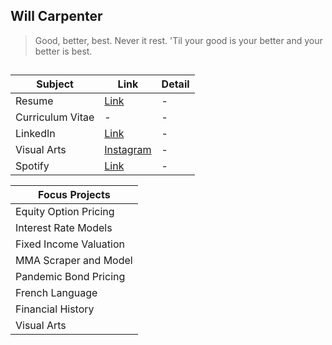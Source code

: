 ## Will Carpenter

>Good, better, best. Never it rest. 'Til your good is your better and your better is best.
##


| Subject | Link | Detail | 
| --- | --- | --- |
| Resume | [Link](https://github.com/wrcarpenter/Resume) | - | 
| Curriculum Vitae | - | - |  
| LinkedIn |[Link](https://www.linkedin.com/in/williamrcarpenter/) | - | 
| Visual Arts | [Instagram](https://www.instagram.com/carpenterthepainter/) | - | 
| Spotify | [Link](https://open.spotify.com/user/williamrcarpenter) | - | 

| Focus Projects |
| --- |
|Equity Option Pricing |
| Interest Rate Models|
|Fixed Income Valuation|
| MMA Scraper and Model|
|Pandemic Bond Pricing| 
|French Language|
|Financial History|
|Visual Arts|

<!--
**wrcarpenter/wrcarpenter** is a ✨ _special_ ✨ repository because its `README.md` (this file) appears on your GitHub profile.

Here are some ideas to get you started:

- 🔭 I’m currently working on ...
- 🌱 I’m currently learning ...
- 👯 I’m looking to collaborate on ...
- 🤔 I’m looking for help with ...
- 💬 Ask me about ...
- 📫 How to reach me: ...
- 😄 Pronouns: ...
- ⚡ Fun fact: ...
-->
